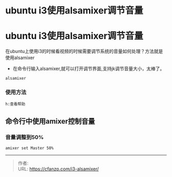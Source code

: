 # ubuntu i3使用alsamixer调节音量


<!--more-->
# ubuntu i3使用alsamixer调节音量
在ubuntu上使用i3的时候看视频的时候需要调节系统的音量如何处理？方法就是使用alsamixer
- 在命令行输入alsamixer,就可以打开调节界面,支持jk调节音量大小，太棒了。
```
alsamixer
```

### 使用方法
```
h:查看帮助
```

## 命令行中使用amixer控制音量
### 音量调整到50%
```
amixer set Master 50%
```


---

> 作者:   
> URL: https://cfanzp.com/i3-alsamixer/  

